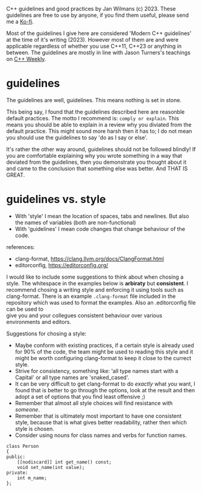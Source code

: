 C++ guidelines and good practices by Jan Wilmans (c) 2023.
These guidelines are free to use by anyone, if you find them useful, please send me a [Ko-fi](https://ko-fi.com/janwilmans).

Most of the guidelines I give here are considered 'Modern C++ guidelines' at the time of it's writing (2023). However most of them are and were applicable regardless of whether you use C++11, C++23 or anything in between.
The guidelines are mostly in line with Jason Turners's teachings on [C++ Weekly](https://www.youtube.com/@cppweekly). 

# guidelines

The guidelines are well, guidelines. This means nothing is set in stone.

This being say, I found that the guidelines described here are reasonble default practices.
The motto I recommend is: `comply or explain`. This means you should be able to explain in a review why you diviated from the default practice.
This might sound more harsh then it has to; I do not mean you should use the guidelines to say 'do as I say or else'. 

It's rather the other way around, guidelines should not be followed blindly!
If you are comfortable explaining why you wrote something in a way that deviated from the guidelines, then you 
demonstrate you thought about it and came to the conclusion that something else was better. And THAT IS GREAT.

# guidelines vs. style 

- With 'style' I mean the location of spaces, tabs and newlines. But also the names of variables (both are non-functional)
- With 'guidelines' I mean code changes that change behaviour of the code.

references:

- clang-format, https://clang.llvm.org/docs/ClangFormat.html 
- editorconfig, https://editorconfig.org/ 

I would like to include some suggestions to think about when chosing a style.
The whitespace in the examples below is **arbiraty** but **consistent**. I recommend chosing a writing style and enforcing it using tools such as clang-format. 
There is an example `.clang-format` file included in the repository which was used to format the examples. Also an .editorconfig file can be used to  
give you and your collegues consistent behaviour over various environments and editors.

Suggestions for chosing a style:

- Maybe conform with existing practices, if a certain style is already used for 90% of the code, the team might be used to reading this style and it might be worth configuring clang-format to
  keep it close to the currect style.
- Strive for consistency, something like: 'all type names start with a Capital' or all type names are 'snaked_cased'.
- It can be very difficult to get clang-format to do _exactly_ what _you_ want, I found that is better to go through the options, look at the result and then adopt a set of options that you find least offensive ;)
- Remember that almost all style choices will find resistance with _someone_.
- Remember that is ultimately most important to have one consistent style, because that is what gives better readability, rather then which style is chosen.
- Consider using nouns for class names and verbs for function names.

```
class Person
{
public:
    [[nodiscard]] int get_name() const;
    void set_name(int value);
private:
    int m_name;
};
```


